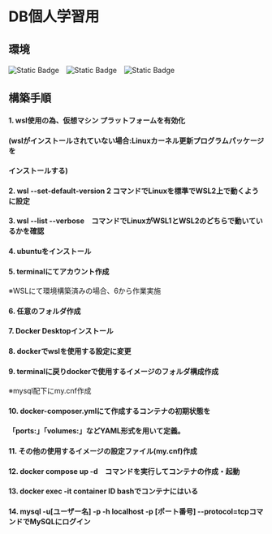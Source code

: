 # DB個人学習用  
## 環境  
<img alt="Static Badge" src="https://img.shields.io/badge/wsl2-w?style=plastic&logo=linux&logoColor=000000&labelColor=%23FCC624&color=%23FCC624">　<img alt="Static Badge" src="https://img.shields.io/badge/Docker-d?style=plastic&logo=docker&logoColor=%23ffffff&labelColor=%232496ED&color=%232496ED">　<img alt="Static Badge" src="https://img.shields.io/badge/MySQL-m?style=plastic&logo=mysql&logoColor=%23ffffff&labelColor=%234479A1&color=%234479A1">

## 構築手順  
#### 1. wsl使用の為、仮想マシン プラットフォームを有効化  
####  (wslがインストールされていない場合:Linuxカーネル更新プログラムパッケージを  
####  インストールする)  
#### 2. wsl --set-default-version 2 コマンドでLinuxを標準でWSL2上で動くように設定  
#### 3. wsl --list --verbose　コマンドでLinuxがWSL1とWSL2のどちらで動いているかを確認  
#### 4. ubuntuをインストール  
#### 5. terminalにてアカウント作成  
※WSLにて環境構築済みの場合、6から作業実施  
#### 6. 任意のフォルダ作成  
#### 7. Docker Desktopインストール  
#### 8. dockerでwslを使用する設定に変更  
#### 9. terminalに戻りdockerで使用するイメージのフォルダ構成作成 
※mysql配下にmy.cnf作成 
#### 10. docker-composer.ymlにて作成するコンテナの初期状態を
#### 「ports:」「volumes:」などYAML形式を用いて定義。  
#### 11. その他の使用するイメージの設定ファイル(my.cnf)作成  
#### 12. docker compose up -d　コマンドを実行してコンテナの作成・起動  
#### 13. docker exec -it container ID  bashでコンテナにはいる  
#### 14. mysql -u[ユーザー名] -p -h localhost -p [ポート番号] --protocol=tcpコマンドでMySQLにログイン

